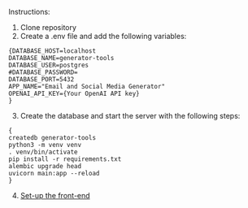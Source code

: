 Instructions:

1. Clone repository
2. Create a .env file and add the following variables:
```
{DATABASE_HOST=localhost
DATABASE_NAME=generator-tools
DATABASE_USER=postgres
#DATABASE_PASSWORD=
DATABASE_PORT=5432
APP_NAME="Email and Social Media Generator"
OPENAI_API_KEY={Your OpenAI API key}
}
```
   
3. Create the database and start the server with the following steps:
```
{
createdb generator-tools
python3 -m venv venv
. venv/bin/activate
pip install -r requirements.txt
alembic upgrade head
uvicorn main:app --reload
}
```

4. [Set-up the front-end](https://github.com/szhu95/market-ai-app)
